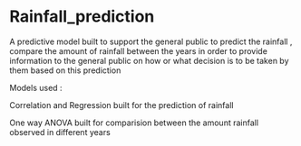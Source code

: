 # Rainfall_prediction
 A predictive model built to support the general public to predict the rainfall , compare the amount of rainfall between the years in order to provide information to the general public on how or what decision is to be taken by them based on this prediction

Models used :

Correlation and Regression built for the prediction of rainfall

 One way ANOVA built for comparision between the amount rainfall observed in different years
